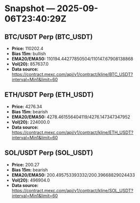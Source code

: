 # Snapshot — 2025-09-06T23:40:29Z

## BTC/USDT Perp (BTC_USDT)
- **Price:** 110202.4
- **Bias 15m:** bullish
- **EMA20/EMA50:** 110194.44277850504/110147.67908138868
- **Vol(20):** 857637.0
- **Data source:** https://contract.mexc.com/api/v1/contract/kline/BTC_USDT?interval=Min1&limit=60

## ETH/USDT Perp (ETH_USDT)
- **Price:** 4276.34
- **Bias 15m:** bearish
- **EMA20/EMA50:** 4278.461556404119/4276.147347347952
- **Vol(20):** 224000.0
- **Data source:** https://contract.mexc.com/api/v1/contract/kline/ETH_USDT?interval=Min1&limit=60

## SOL/USDT Perp (SOL_USDT)
- **Price:** 200.27
- **Bias 15m:** bearish
- **EMA20/EMA50:** 200.495753393332/200.39668829024433
- **Vol(20):** 496904.0
- **Data source:** https://contract.mexc.com/api/v1/contract/kline/SOL_USDT?interval=Min1&limit=60

